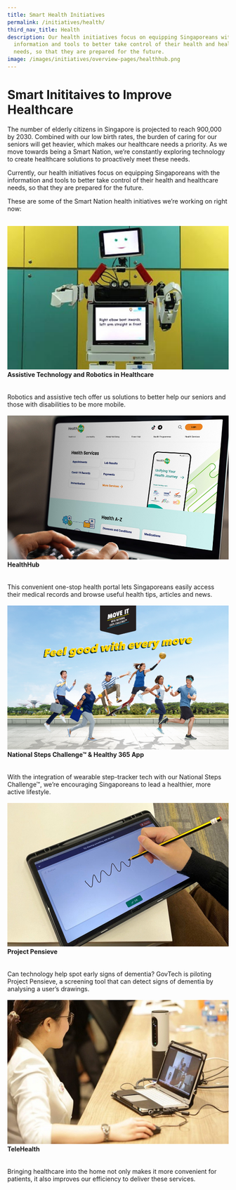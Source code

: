 ```yaml
---
title: Smart Health Initiatives
permalink: /initiatives/health/
third_nav_title: Health
description: Our health initiatives focus on equipping Singaporeans with the
  information and tools to better take control of their health and healthcare
  needs, so that they are prepared for the future.
image: /images/initiatives/overview-pages/healthhub.png
---
```

# Smart Inititaives to Improve Healthcare

The number of elderly citizens in Singapore is projected to reach 900,000 by 2030. Combined with our low birth rates, the burden of caring for our seniors will get heavier, which makes our healthcare needs a priority. As we move towards being a Smart Nation, we’re constantly exploring technology to create healthcare solutions to proactively meet these needs. 

Currently, our health initiatives focus on equipping Singaporeans with the information and tools to better take control of their health and healthcare needs, so that they are prepared for the future. 

These are some of the Smart Nation health initiatives we’re working on right now:

<br>
<div class="row">
<div class="col"> 
<a href="/initiatives/health/assistive-techonology-robotics"><img src="/images/initiatives/overview-pages/assistive-tech.png" alt="Assistive Technology adn Robotics in HealthCare"></a><br>
    <div class="header"><b>Assistive Technology and Robotics in Healthcare</b></div><br>
    <div class="para"><br>Robotics and assistive tech offer us solutions to better help our seniors and those with disabilities to be more mobile.
</div>
<br>

</div>
	<div class="col"> 
<a href="/initiatives/health/healthhub"><img src="/images/initiatives/overview-pages/healthhubweb.png" alt="HealthHub"></a><br>
     <div class="header"><b>HealthHub</b></div><br>
    <div class="para"><br>This convenient one-stop health portal lets Singaporeans easily access their medical records and browse useful health tips, articles and news.
</div>
<br>

</div>
	<div class="col"> 
<a href="/initiatives/health/national-steps-challenge"><img src="/images/initiatives/overview-pages/national-steps-challenge.png" alt="Healthy365"></a><br>
    <div class="header"><b>National Steps Challenge™ &amp; Healthy 365 App</b></div><br>
    <div class="para"><br>With the integration of wearable step-tracker tech with our National Steps Challenge™, we’re encouraging Singaporeans to lead a healthier, more active lifestyle.
</div>
<br></div></div>


<div class="row">
<div class="col"> 
<a href="/initiatives/health/project-pensieve/"><img src="/images/initiatives/project-pensieve.jpg" alt="Project Pensieve"></a><br><div class="header"><b>Project Pensieve</b></div><br><div class="para"><br>Can technology help spot early signs of dementia? GovTech is piloting Project Pensieve, a screening tool that can detect signs of dementia by analysing a user’s drawings.
</div>
<br>

</div>
	<div class="col"> 
<a href="/initiatives/health/telehealth"><img src="/images/initiatives/overview-pages/telehealth.png" alt="TeleHealth"></a><br><div class="header"><b>TeleHealth</b></div><br><div class="para"><br>Bringing healthcare into the home not only makes it more convenient for patients, it also improves our efficiency to deliver these services.
</div>
<br>

</div>
	<div class="col"> 
</div>
<br></div>
